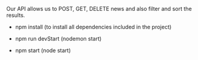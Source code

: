 Our API allows us to POST, GET, DELETE news and also filter and sort the results.

- npm install (to install all dependencies included in the project)

- npm run devStart (nodemon start)

- npm start (node start)
